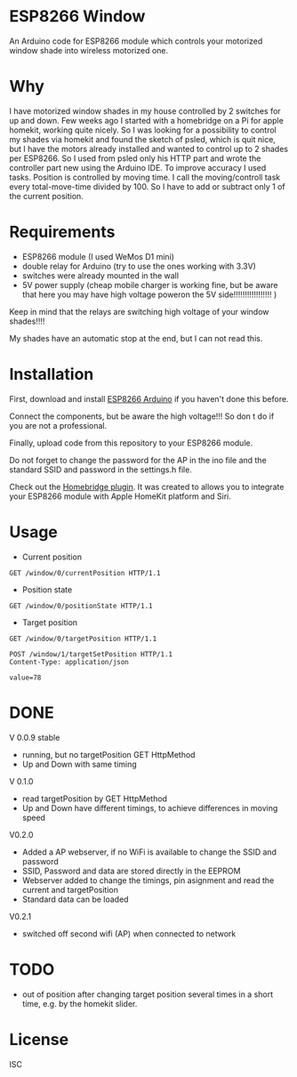 
# ESP8266 Window

An Arduino code for ESP8266 module which controls your motorized window shade into wireless motorized one.

# Why

I have motorized window shades in my house controlled by 2 switches for up and down. Few weeks ago I started with a homebridge on a Pi for apple homekit, working quite nicely.
So I was looking for a possibility to control my shades via homekit and found the sketch of psled, which is quit nice, but I have the motors already installed and wanted to control up to 2 shades per ESP8266.
So I used from psled only his HTTP part and wrote the controller part new using the Arduino IDE.
To improve accuracy I used tasks. Position is controlled by moving time. I call the moving/controll task every total-move-time divided by 100. So I have to add or subtract only 1 of the current position.


# Requirements

- ESP8266 module (I used WeMos D1 mini)
- double relay for Arduino (try to use the ones working with 3.3V)
- switches were already mounted in the wall
- 5V power supply (cheap mobile charger is working fine, but be aware that here you may have high voltage poweron the 5V side!!!!!!!!!!!!!!!!!  )

Keep in mind that the relays are switching high voltage of your window shades!!!!

My shades have an automatic stop at the end, but I can not read this.


# Installation



First, download and install [ESP8266 Arduino](https://github.com/esp8266/Arduino) if you haven't done this before.

Connect the components, but be aware the high voltage!!! So don t do if you are not a professional.

Finally, upload code from this repository to your ESP8266 module.

Do not forget to change the password for the AP in the ino file and the standard SSID and password in the settings.h file.

Check out the [Homebridge plugin](https://github.com/Uweklaus/homebridge-esp-windowshades). It was created to allows you to integrate your ESP8266 module with Apple HomeKit platform and Siri.

# Usage

- Current position
```
GET /window/0/currentPosition HTTP/1.1
```

- Position state
```
GET /window/0/positionState HTTP/1.1
```

- Target position
```
GET /window/0/targetPosition HTTP/1.1
```


```
POST /window/1/targetSetPosition HTTP/1.1
Content-Type: application/json

value=78
```
# DONE
V 0.0.9 stable
- running, but no targetPosition GET HttpMethod
- Up and Down with same timing 

V 0.1.0
- read targetPosition by GET HttpMethod
- Up and Down have different timings, to achieve differences in moving speed

V0.2.0
- Added a AP webserver, if no WiFi is available to change the SSID and password
- SSID, Password and data are stored directly in the EEPROM
- Webserver added to change the timings, pin asignment and read the current and targetPosition
- Standard data can be loaded

V0.2.1
- switched off second wifi (AP) when connected to network

# TODO
- out of position after changing target position several times in a short time, e.g. by the homekit slider. 

# License

ISC
